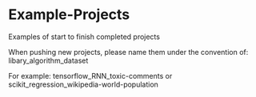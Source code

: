 # Example-Projects
Examples of start to finish completed projects

When pushing new projects, please name them under the convention of: libary_algorithm_dataset

For example: 
tensorflow_RNN_toxic-comments
or
scikit_regression_wikipedia-world-population


